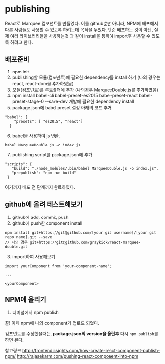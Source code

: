 # publishing
React로 Marquee 컴포넌트를 만들었다.
이를 github뿐만 아니라, NPM에 배포해서 다른 사람들도 사용할 수 있도록 하려는데 목적을 두었다.
단순 배포하는 것이 아닌, 실제 여러 라이브러리들을 사용하는것 과 같이 install을 통하여 import후 사용할 수 있도록 하려고 한다.

## 배포준비
1. npm init
2. publishing할 모듈(컴포넌트)에 필요한 dependency들 install 하기 (나의 경우는 react, react-dom을 추가하였음)
3. 모듈(컴포넌트)를 루트폴더에 추가 (나의경우 MarqueeDouble.js를 추가하였음)
4. npm install babel-cli babel-preset-es2015 babel-preset-react  babel-preset-stage-0 --save-dev 개발에 필요한 dependency install
5. package.json에 babel preset 설정 아래의 코드 추가
```
"babel": {
    "presets": [ "es2015", "react"]
  }
```
6. babel을 사용하여 js 변환.
```
babel MarqueeDouble.js -o index.js
```
7. publishing script를 package.json에 추가
```
"scripts": {
   "build": "./node_modules/.bin/babel MarqueeDouble.js -o index.js",
   "prepublish": "npm run build"
 }
```

여기까지 배포 전 단계까지 완료하였다.

## github에 올려 테스트해보기
1. github에 add, commit, push
2. github에 push한 component install
```
npm install git+https://git@github.com/[your git username]/[your git repo name].git --save
// 나의 경우 git+https://git@github.com/graykick/react-marquee-double.git
```
3. import하여 사용해보기
```
import yourComponent from 'your-component-name';

...

<yourComponent>
```

## NPM에 올리기
1. 터미널에서 npm publish

끝!
이제 npm에 나의 component가 업로드 되었다.

컴포넌트를 수정했을때는, **package.json의 version을 올린후** 다시 ```npm publish```를 하면 된다.


참고링크
http://frontendinsights.com/how-create-react-component-publish-npm/
http://rajasekarm.com/pushing-react-component-into-npm
